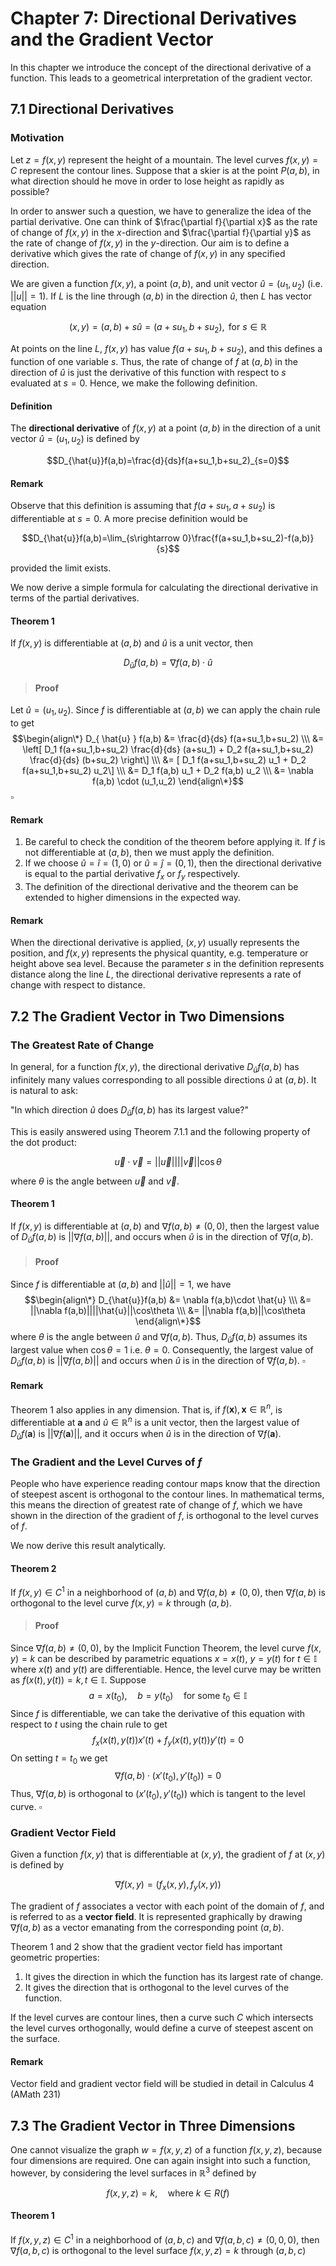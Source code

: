 # Chapter 7: Directional Derivatives and the Gradient Vector

In this chapter we introduce the concept of the directional derivative of a function. This leads to a geometrical interpretation of the gradient vector.

## 7.1 Directional Derivatives

### Motivation

Let $z=f(x,y)$ represent the height of a mountain. The level curves $f(x,y)=C$ represent the contour lines. Suppose that a skier is at the point $P(a,b)$, in what direction should he move in order to lose height as rapidly as possible?

In order to answer such a question, we have to generalize the idea of the partial derivative. One can think of $\frac{\partial f}{\partial x}$ as the rate of change of $f(x,y)$ in the $x$-direction and $\frac{\partial f}{\partial y}$ as the rate of change of $f(x,y)$ in the $y$-direction. Our aim is to define a derivative which gives the rate of change of $f(x,y)$ in any specified direction.

We are given a function $f(x,y)$, a point $(a,b)$, and unit vector $\hat{u}=(u_1,u_2)$ (i.e. $||u||=1$). If $L$ is the line through $(a,b)$ in the direction $\hat{u}$, then $L$ has vector equation

$$(x,y)=(a,b)+s\hat{u}=(a+su_1,b+su_2), \text{ for } s\in \mathbb{R}$$

At points on the line $L$, $f(x,y)$ has value $f(a+su_1,b+su_2)$, and this defines a function of one variable $s$. Thus, the rate of change of $f$ at $(a,b)$ in the direction of $\hat{u}$ is just the derivative of this function with respect to $s$ evaluated at $s=0$. Hence, we make the following definition.

#### Definition

The **directional derivative** of $f(x,y)$ at a point $(a,b)$ in the direction of a unit vector $\hat{u}=(u_1,u_2)$ is defined by

$$D_{\hat{u}}f(a,b)=\frac{d}{ds}f(a+su_1,b+su_2)_{s=0}$$

#### Remark

Observe that this definition is assuming that $f(a+su_1,a+su_2)$ is differentiable at $s=0$. A more precise definition would be

$$D_{\hat{u}}f(a,b)=\lim_{s\rightarrow 0}\frac{f(a+su_1,b+su_2)-f(a,b)}{s}$$

provided the limit exists.

We now derive a simple formula for calculating the directional derivative in terms of the partial derivatives.

#### Theorem 1

If $f(x,y)$ is differentiable at $(a,b)$ and $\hat{u}$ is a unit vector, then

$$D_{\hat{u}}f(a,b)=\nabla f(a,b)\cdot \hat{u}$$

>#### Proof
Let $\hat{u}=(u_1,u_2)$. Since $f$ is differentiable at $(a,b)$ we can apply the chain rule to get
$$\begin{align\*} 
D_{ \hat{u} } f(a,b) &= \frac{d}{ds} f(a+su_1,b+su_2) \\\
&= \left[ D_1 f(a+su_1,b+su_2) \frac{d}{ds} (a+su_1) + D_2 f(a+su_1,b+su_2) \frac{d}{ds} (b+su_2) \right\] \\\
&= [ D_1 f(a+su_1,b+su_2) u_1 + D_2 f(a+su_1,b+su_2) u_2\] \\\
&= D_1 f(a,b) u_1 + D_2 f(a,b) u_2 \\\
&= \nabla f(a,b) \cdot (u_1,u_2)
\end{align\*}$$
$\square$

#### Remark

1.	Be careful to check the condition of the theorem before applying it. If $f$ is not differentiable at $(a,b)$, then we must apply the definition.
2.	If we choose $\hat{u}=\hat{i}=(1,0)$ or $\hat{u}=\hat{j}=(0,1)$, then the directional derivative is equal to the partial derivative $f_x$ or $f_y$ respectively.
3.	The definition of the directional derivative and the theorem can be extended to higher dimensions in the expected way.

#### Remark

When the directional derivative is applied, $(x,y)$ usually represents the position, and $f(x,y)$ represents the physical quantity, e.g. temperature or height above sea level. Because the parameter $s$ in the definition represents distance along the line $L$, the directional derivative represents a rate of change with respect to distance.

## 7.2 The Gradient Vector in Two Dimensions

### The Greatest Rate of Change

In general, for a function $f(x,y)$, the directional derivative $D_{\hat{u}}f(a,b)$ has infinitely many values corresponding to all possible directions $\hat{u}$ at $(a,b)$. It is natural to ask:

"In which direction $\hat{u}$ does $D_{\hat{u}}f(a,b)$ has its largest value?"

This is easily answered using Theorem 7.1.1 and the following property of the dot product:

$$\vec{u}\cdot \vec{v}= ||\vec{u}||||\vec{v}||\cos\theta$$

where $\theta$ is the angle between $\vec{u}$ and $\vec{v}$.

#### Theorem 1

If $f(x,y)$ is differentiable at $(a,b)$ and $\nabla f(a,b)\neq (0,0)$, then the largest value of $D_{\hat{u}}f(a,b)$ is $||\nabla f(a,b)||$, and occurs when $\hat{u}$ is in the direction of $\nabla f(a,b)$.

>#### Proof
Since $f$ is differentiable at $(a,b)$ and $||\hat{u}||=1$, we have
$$\begin{align\*} D_{\hat{u}}f(a,b) &= \nabla f(a,b)\cdot \hat{u} \\\
&= ||\nabla f(a,b)||||\hat{u}||\cos\theta \\\
&= ||\nabla f(a,b)||\cos\theta \end{align\*}$$
where $\theta$ is the angle between $\hat{u}$ and $\nabla f(a,b)$. Thus, $D_{\hat{u}}f(a,b)$ assumes its largest value when $\cos\theta=1$ i.e. $\theta=0$. Consequently, the largest value of $D_{\hat{u}}f(a,b)$ is $||\nabla f(a,b)||$ and occurs when $\hat{u}$ is in the direction of $\nabla f(a,b)$.
$\square$

#### Remark

Theorem 1 also applies in any dimension. That is, if $f(\mathbf{x}), \mathbf{x}\in\mathbb{R}^n$, is differentiable at $\mathbf{a}$ and $\hat{u}\in\mathbb{R}^n$ is a unit vector, then the largest value of $D_{\hat{u}}f(\mathbf{a})$ is $||\nabla f(\mathbf{a})||$, and it occurs when $\hat{u}$ is in the direction of $\nabla f(\mathbf{a})$.

### The Gradient and the Level Curves of $f$

People who have experience reading contour maps know that the direction of steepest ascent is orthogonal to the contour lines. In mathematical terms, this means the direction of greatest rate of change of $f$, which we have shown in the direction of the gradient of $f$, is orthogonal to the level curves of $f$.

We now derive this result analytically.

#### Theorem 2

If $f(x,y)\in C^1$ in a neighborhood of $(a,b)$ and $\nabla f(a,b)\neq (0,0)$, then $\nabla f(a,b)$ is orthogonal to the level curve $f(x,y)=k$ through $(a,b)$.

>#### Proof
Since $\nabla f(a,b)\neq (0,0)$, by the Implicit Function Theorem, the level curve $f(x,y)=k$ can be described by parametric equations $x=x(t)$, $y=y(t)$ for $t\in \mathbb{I}$ where $x(t)$ and $y(t)$ are differentiable. Hence, the level curve may be written as $f(x(t),y(t))=k,t\in\mathbb{I}$. Suppose
$$a=x(t_0),\quad b=y(t_0) \quad \text{for some } t_0\in\mathbb{I}$$
Since $f$ is differentiable, we can take the derivative of this equation with respect to $t$ using the chain rule to get
$$f_x(x(t),y(t))x'(t)+f_y(x(t),y(t))y'(t)=0$$
On setting $t=t_0$ we get
$$\nabla f(a,b) \cdot (x'(t_0),y'(t_0))=0$$
Thus, $\nabla f(a,b)$ is orthogonal to $(x'(t_0),y'(t_0))$ which is tangent to the level curve.
$\square$

### Gradient Vector Field

Given a function $f(x,y)$ that is differentiable at $(x,y)$, the gradient of $f$ at $(x,y)$ is defined by

$$\nabla f(x,y) = (f_x(x,y),f_y(x,y))$$

The gradient of $f$ associates a vector with each point of the domain of $f$, and is referred to as a **vector field**. It is represented graphically by drawing $\nabla f(a,b)$ as a vector emanating from the corresponding point $(a,b)$.

Theorem 1 and 2 show that the gradient vector field has important geometric properties:

1.	It gives the direction in which the function has its largest rate of change.
2.	It gives the direction that is orthogonal to the level curves of the function.

If the level curves are contour lines, then a curve such $C$ which intersects the level curves orthogonally, would define a curve of steepest ascent on the surface.

#### Remark

Vector field and gradient vector field will be studied in detail in Calculus 4 (AMath 231)

## 7.3 The Gradient Vector in Three Dimensions

One cannot visualize the graph $w=f(x,y,z)$ of a function $f(x,y,z)$, because four dimensions are required. One can again insight into such a function, however, by considering the level surfaces in $\mathbb{R}^3$ defined by

$$f(x,y,z)=k, \quad \text{where } k\in R(f)$$

#### Theorem 1

If $f(x,y,z)\in C^1$ in a neighborhood of $(a,b,c)$ and $\nabla f(a,b,c) \neq (0,0,0)$, then $\nabla f(a,b,c)$ is orthogonal to the level surface $f(x,y,z)=k$ through $(a,b,c)$